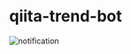 # qiita-trend-bot

![notification](https://github.com/yossiee/qiita-trend-bot/workflows/notification/badge.svg)
